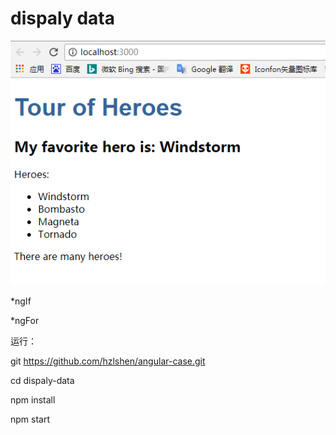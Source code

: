 # dispaly data 
![Image text](https://github.com/hzlshen/Imgage_box/blob/master/display-data.png)

*ngIf 

*ngFor

运行：

git https://github.com/hzlshen/angular-case.git

cd dispaly-data

npm install

npm start



